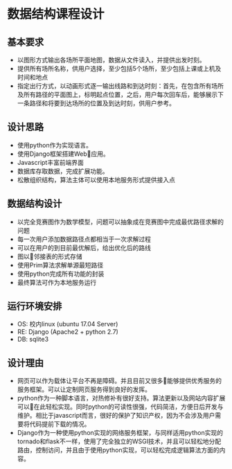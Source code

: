 #   数据结构课程设计

##  基本要求
*   以图形方式输出各场所平面地图，数据从文件读入，并提供出发时刻。
*   提供所有场所名称，供用户选择，至少包括5个场所，至少包括上课或上机及时间和地点
*   指定出行方式，以动画形式逐一输出线路和到达时刻：首先，在包含所有场所及所有路径的平面图上，标明起点位置，之后，用户每次回车后，能够展示下一条路径和将要到达场所的位置及到达时刻，供用户参考。

##  设计思路
*   使用python作为实现语言。
*   使用Django框架搭建Web应用。
*   Javascript丰富前端界面
*   数据库存取数据，完成扩展功能。
*   松散组织结构，算法主体可以使用本地服务形式提供接入点

##  数据结构设计
*   以完全竞赛图作为数学模型，问题可以抽象成在竞赛图中完成最优路径求解的问题
*   每一次用户添加数据路径点都相当于一次求解过程
*   可以在用户的到目前最优解后，给出优化后的路线
*   图以邻接表的形式存储
*   使用Prim算法求解单源最短路径
*   使用python完成所有功能的封装
*   最终算法可作为本地服务运行

##  运行环境安排
*   OS:     校内linux (ubuntu 17.04 Server)
*   RE:     Django  (Apache2 + python 2.7)
*   DB:     sqlite3

##  设计理由
*   网页可以作为载体让平台不再是障碍。并且目前又很多能够提供优秀服务的服务框架。可以让定制网页服务得到良好的发挥。
*   python作为一种脚本语言，对热修补有很好支持。算法更新以及网站内容扩展可以在此轻松实现。同时python的可读性很强，代码简洁，方便日后开发与维护。相比于javascript而言，很好的保护了知识产权，因为不会涉及用户需要将代码提前下载的情况。
*   Django作为一种使用python实现的网络服务框架，与同样适用python实现的tornado和flask不一样，使用了完全独立的WSGI技术，并且可以轻松地分配路由，控制访问，并且由于使用python实现，可以轻松完成逻辑算法方面的内容。
